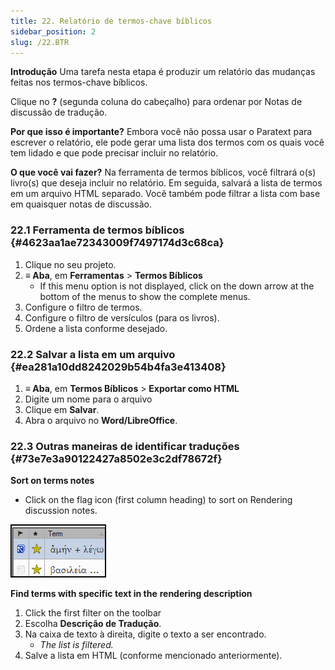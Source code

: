 ```yaml
---
title: 22. Relatório de termos-chave bíblicos
sidebar_position: 2
slug: /22.BTR
---
```




**Introdução**  Uma tarefa nesta etapa é produzir um relatório das mudanças feitas nos termos-chave bíblicos.


Clique no **?** (segunda coluna do cabeçalho) para ordenar por Notas de discussão de tradução.


**Por que isso é importante?**  Embora você não possa usar o Paratext para escrever o relatório, ele pode gerar uma lista dos termos com os quais você tem lidado e que pode precisar incluir no relatório.


**O que você vai fazer?**  Na ferramenta de termos bíblicos, você filtrará o(s) livro(s) que deseja incluir no relatório. Em seguida, salvará a lista de termos em um arquivo HTML separado. Você também pode filtrar a lista com base em quaisquer notas de discussão.


### 22.1 Ferramenta de termos bíblicos {#4623aa1ae72343009f7497174d3c68ca}

1. Clique no seu projeto.
2. **≡ Aba**, em **Ferramentas** \> **Termos Bíblicos**
    - If this menu option is not displayed, click on the down arrow at the bottom of the menus to show the complete menus.
3. Configure o filtro de termos.
4. Configure o filtro de versículos (para os livros).
5. Ordene a lista conforme desejado.

### 22.2 Salvar a lista em um arquivo {#ea281a10dd8242029b54b4fa3e413408}

1. **≡ Aba**, em **Termos Bíblicos** \> **Exportar como HTML**
2. Digite um nome para o arquivo
3. Clique em **Salvar**.
4. Abra o arquivo no **Word/LibreOffice**.

### 22.3 Outras maneiras de identificar traduções {#73e7e3a90122427a8502e3c2df78672f}


**Sort on terms notes**


<div class='notion-row'>
<div class='notion-column' style={{width: 'calc((100% - (min(32px, 4vw) * 1)) * 0.5000000000000001)'}}>

- Click on the flag icon (first column heading) to sort on Rendering discussion notes.

</div><div className='notion-spacer'></div>

<div class='notion-column' style={{width: 'calc((100% - (min(32px, 4vw) * 1)) * 0.5)'}}>


![](./1771072437.png)


</div><div className='notion-spacer'></div>
</div>

**Find terms with specific text in the** **rendering description**

1. Click the first filter on the toolbar
2. Escolha **Descrição de Tradução**.
3. Na caixa de texto à direita, digite o texto a ser encontrado.
    - _The list is filtered._
4. Salve a lista em HTML (conforme mencionado anteriormente).
